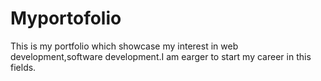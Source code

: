 # Myportofolio
This is my portfolio which showcase my interest in web development,software development.I am earger to start my career in this fields.
